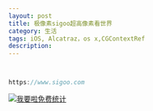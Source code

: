 ```yaml
---
layout: post
title: 极像素sigoo超高像素看世界
category: 生活
tags: iOS, Alcatraz，os x,CGContextRef
description:
---
```



```javascript


https://www.sigoo.com

```



<script language="javascript" type="text/javascript" src="//js.users.51.la/19176892.js"></script>
<noscript><a href="//www.51.la/?19176892" target="_blank"><img alt="&#x6211;&#x8981;&#x5566;&#x514D;&#x8D39;&#x7EDF;&#x8BA1;" src="//img.users.51.la/19176892.asp" style="border:none" /></a></noscript>


